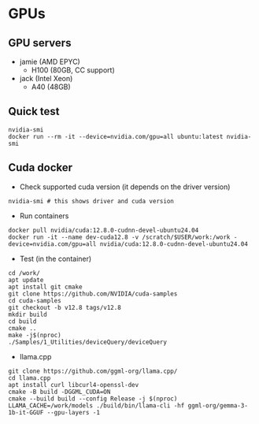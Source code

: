 # GPUs

## GPU servers
- jamie (AMD EPYC)
    - H100 (80GB, CC support)
- jack (Intel Xeon)
    - A40 (48GB)

## Quick test
```
nvidia-smi
docker run --rm -it --device=nvidia.com/gpu=all ubuntu:latest nvidia-smi
```

## Cuda docker
- Check supported cuda version (it depends on the driver version)
```
nvidia-smi # this shows driver and cuda version
```

- Run containers
```
docker pull nvidia/cuda:12.8.0-cudnn-devel-ubuntu24.04
docker run -it --name dev-cuda12.8 -v /scratch/$USER/work:/work -device=nvidia.com/gpu=all nvidia/cuda:12.8.0-cudnn-devel-ubuntu24.04
```

- Test (in the container)
```
cd /work/
apt update
apt install git cmake
git clone https://github.com/NVIDIA/cuda-samples
cd cuda-samples
git checkout -b v12.8 tags/v12.8
mkdir build
cd build
cmake ..
make -j$(nproc)
./Samples/1_Utilities/deviceQuery/deviceQuery
```

- llama.cpp
```
git clone https://github.com/ggml-org/llama.cpp/
cd llama.cpp
apt install curl libcurl4-openssl-dev
cmake -B build -DGGML_CUDA=ON
cmake --build build --config Release -j $(nproc)
LLAMA_CACHE=/work/models ./build/bin/llama-cli -hf ggml-org/gemma-3-1b-it-GGUF --gpu-layers -1
```
